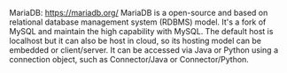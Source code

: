 MariaDB: https://mariadb.org/
MariaDB is a open-source and based on relational database management system (RDBMS) model. It's a fork of MySQL and maintain the high capability with MySQL. The default host is localhost but it can also be host in cloud, so its hosting model can be embedded or client/server. It can be accessed via Java or Python using a connection object, such as Connector/Java or Connector/Python.
